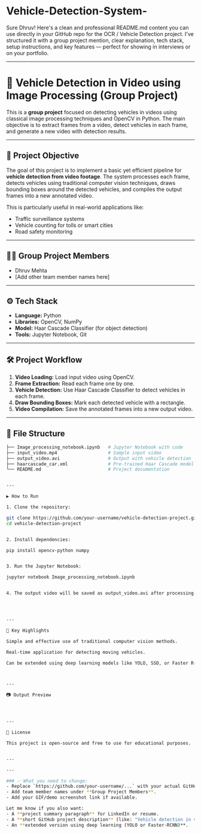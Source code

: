 # Vehicle-Detection-System-
Sure Dhruv! Here's a clean and professional README.md content you can use directly in your GitHub repo for the OCR / Vehicle Detection project. I've structured it with a group project mention, clear explanation, tech stack, setup instructions, and key features — perfect for showing in interviews or on your portfolio.


---

# 🚗 Vehicle Detection in Video using Image Processing (Group Project)

This is a **group project** focused on detecting vehicles in videos using classical image processing techniques and OpenCV in Python. The main objective is to extract frames from a video, detect vehicles in each frame, and generate a new video with detection results.

---

## 🧠 Project Objective

The goal of this project is to implement a basic yet efficient pipeline for **vehicle detection from video footage**. The system processes each frame, detects vehicles using traditional computer vision techniques, draws bounding boxes around the detected vehicles, and compiles the output frames into a new annotated video.

This is particularly useful in real-world applications like:
- Traffic surveillance systems
- Vehicle counting for tolls or smart cities
- Road safety monitoring

---

## 👨‍💻 Group Project Members

- Dhruv Mehta
- [Add other team member names here]

---

## ⚙️ Tech Stack

- **Language:** Python
- **Libraries:** OpenCV, NumPy
- **Model:** Haar Cascade Classifier (for object detection)
- **Tools:** Jupyter Notebook, Git

---

## 🛠️ Project Workflow

1. **Video Loading:** Load input video using OpenCV.
2. **Frame Extraction:** Read each frame one by one.
3. **Vehicle Detection:** Use Haar Cascade Classifier to detect vehicles in each frame.
4. **Draw Bounding Boxes:** Mark each detected vehicle with a rectangle.
5. **Video Compilation:** Save the annotated frames into a new output video.

---

## 📁 File Structure

```bash
├── Image_processing_notebook.ipynb   # Jupyter Notebook with code
├── input_video.mp4                   # Sample input video
├── output_video.avi                  # Output with vehicle detection
├── haarcascade_car.xml               # Pre-trained Haar Cascade model
└── README.md                         # Project documentation


---

▶️ How to Run

1. Clone the repository:

git clone https://github.com/your-username/vehicle-detection-project.git
cd vehicle-detection-project


2. Install dependencies:

pip install opencv-python numpy


3. Run the Jupyter Notebook:

jupyter notebook Image_processing_notebook.ipynb


4. The output video will be saved as output_video.avi after processing.




---

📌 Key Highlights

Simple and effective use of traditional computer vision methods.

Real-time application for detecting moving vehicles.

Can be extended using deep learning models like YOLO, SSD, or Faster R-CNN for better accuracy.



---

📷 Output Preview




---

📄 License

This project is open-source and free to use for educational purposes.


---

---

### ✅ What you need to change:
- Replace `https://github.com/your-username/...` with your actual GitHub repo link.
- Add team member names under **Group Project Members**.
- Add your GIF/demo screenshot link if available.

Let me know if you also want:
- A **project summary paragraph** for LinkedIn or resume.
- A **short GitHub project description** (like: "Vehicle detection in video using OpenCV and Haar Cascades.")  
- An **extended version using deep learning (YOLO or Faster-RCNN)**.

